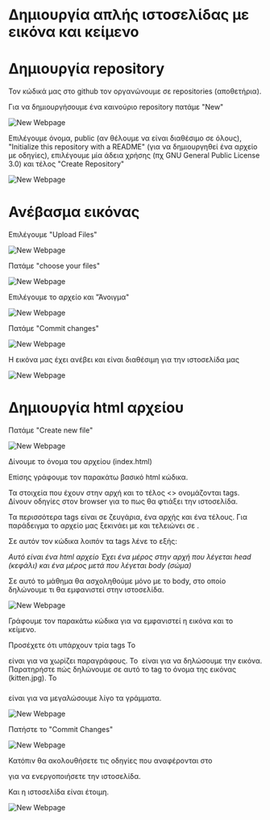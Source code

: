 # Δημιουργία απλής ιστοσελίδας με εικόνα και κείμενο

# Δημιουργία repository

Τον κώδικά μας στο github τον οργανώνουμε σε repositories (αποθετήρια).

Για να δημιουργήσουμε ένα καινούριο repository πατάμε "New"

![New Webpage](new_webpage1.png)

Επιλέγουμε όνομα, public (αν θέλουμε να είναι διαθέσιμο σε όλους), "Initialize this repository with a README" (για να δημιουργηθεί ένα αρχείο με οδηγίες), επιλέγουμε μία άδεια χρήσης (πχ GNU General Public License 3.0) και τέλος "Create Repository"

![New Webpage](new_webpage2.png)

# Ανέβασμα εικόνας

Επιλέγουμε "Upload Files"

![New Webpage](new_webpage3.png)

Πατάμε "choose your files"

![New Webpage](new_webpage4.png)

Επιλέγουμε το αρχείο και "Άνοιγμα"

![New Webpage](new_webpage5.png)

Πατάμε "Commit changes"

![New Webpage](new_webpage6.png)

Η εικόνα μας έχει ανέβει και είναι διαθέσιμη για την ιστοσελίδα μας

![New Webpage](new_webpage7.png)

# Δημιουργία html αρχείου

Πατάμε "Create new file"

![New Webpage](new_webpage8.png)

Δίνουμε το όνομα του αρχείου (index.html)

Επίσης γράφουμε τον παρακάτω βασικό html κώδικα.

Τα στοιχεία που έχουν στην αρχή και το τέλος <> ονομάζονται tags. Δίνουν οδηγίες στον browser για το πως θα φτιάξει την ιστοσελίδα.

Τα περισσότερα tags είναι σε ζευγάρια, ένα αρχής και ένα τέλους. Για παράδειγμα το αρχείο μας ξεκινάει με <html> και τελειώνει σε </html>.

Σε αυτόν τον κώδικα λοιπόν τα tags λένε το εξής:

*Αυτό είναι ένα html αρχείο*
*Έχει ένα μέρος στην αρχή που λέγεται head (κεφάλι) και ένα μέρος μετά που λέγεται body (σώμα)*

Σε αυτό το μάθημα θα ασχοληθούμε μόνο με το body, στο οποίο δηλώνουμε τι θα εμφανιστεί στην ιστοσελίδα.

![New Webpage](new_webpage9.png)

Γράφουμε τον παρακάτω κώδικα για να εμφανιστεί η εικόνα και το κείμενο.

Προσέχετε ότι υπάρχουν τρία tags
Το <p> </p> είναι για να χωρίζει παραγράφους.
Το <img> είναι για να δηλώσουμε την εικόνα. Παρατηρήστε πώς δηλώνουμε σε αυτό το tag το όνομα της εικόνας (kitten.jpg).
Το <h3> </h3> είναι για να μεγαλώσουμε λίγο τα γράμματα.

![New Webpage](new_webpage10.png)

Πατήστε το "Commit Changes"

![New Webpage](new_webpage11.png)

Κατόπιν θα ακολουθήσετε τις οδηγίες που αναφέρονται στο

για να ενεργοποιήσετε την ιστοσελίδα.

Και η ιστοσελίδα είναι έτοιμη. 

![New Webpage](new_webpage12.png)

